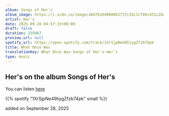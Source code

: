 ```yaml
---
album: Songs of Her's
album_image: https://i.scdn.co/image/ab67616d0000b273fc1bc1cf80c431c2bdbde601
artist: Her's
date: 2025-09-28 04:57:33+00:00
draft: false
duration: 255067
preview_url: null
spotify_url: https://open.spotify.com/track/1XrSjpNe49IiygZfzb74pk
title: What Once Was
translationKey: What Once Was-Songs of Her's-Her's
type: music
---
```



## Her's on the album Songs of Her's

You can listen [here](https://open.spotify.com/track/1XrSjpNe49IiygZfzb74pk)

{{% spotify "1XrSjpNe49IiygZfzb74pk" small %}}

added on September 28, 2025